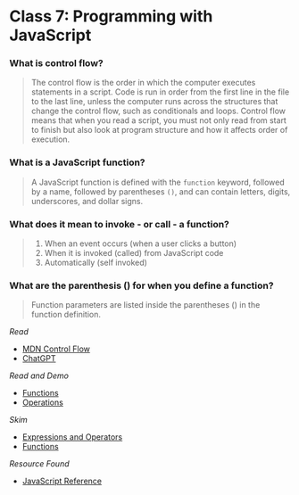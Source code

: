 # Class 7: Programming with JavaScript

### What is control flow?
> The control flow is the order in which the computer executes statements in a script. Code is run in order from the first line in the file to the last line, unless the computer runs across the structures that change the control flow, such as conditionals and loops. Control flow means that when you read a script, you must not only read from start to finish but also look at program structure and how it affects order of execution.

### What is a JavaScript function?
> A JavaScript function is defined with the `function` keyword, followed by a name, followed by parentheses `()`, and can contain letters, digits, underscores, and dollar signs.

### What does it mean to invoke - or call - a function?
> 1. When an event occurs (when a user clicks a button)
> 2. When it is invoked (called) from JavaScript code
> 3. Automatically (self invoked)

### What are the parenthesis () for when you define a function?
> Function parameters are listed inside the parentheses () in the function definition.

*Read*
- [MDN Control Flow](https://developer.mozilla.org/en-US/docs/Glossary/Control_flow)
- [ChatGPT](https://openai.com/blog/chatgpt)

*Read and Demo*
- [Functions](https://www.w3schools.com/js/js_functions.asp)
- [Operations](https://www.w3schools.com/js/js_operators.asp)

*Skim*
- [Expressions and Operators](https://developer.mozilla.org/en-US/docs/Web/JavaScript/Guide/Expressions_and_Operators)
- [Functions](https://developer.mozilla.org/en-US/docs/Web/JavaScript/Guide/Functions)

*Resource Found*
- [JavaScript Reference](https://developer.mozilla.org/en-US/docs/Web/JavaScript/Reference#control_flow)
